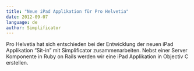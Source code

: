 ```yaml
---
title: "Neue iPad Applikation für Pro Helvetia"
date: 2012-09-07
language: de
author: Simplificator
---
```


Pro Helvetia hat sich entschieden bei der Entwicklung der neuen iPad Applikation “Sit-in” mit Simplificator zusammenarbeiten. Nebst einer Server Komponente in Ruby on Rails werden wir eine iPad Applikation in Objectiv C erstellen.

